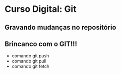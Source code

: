 # Curso Digital: Git

## Gravando mudanças no repositório

## Brincanco com o GIT!!!

* comando git push
* comando git pull
* comando git fetch
